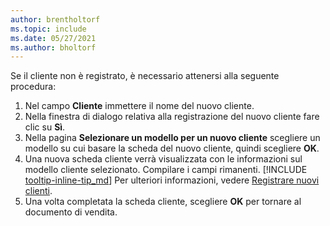 ```yaml
---
author: brentholtorf
ms.topic: include
ms.date: 05/27/2021
ms.author: bholtorf
---
```


Se il cliente non è registrato, è necessario attenersi alla seguente procedura:

1. Nel campo **Cliente** immettere il nome del nuovo cliente.
2. Nella finestra di dialogo relativa alla registrazione del nuovo cliente fare clic su **Sì**.
3. Nella pagina **Selezionare un modello per un nuovo cliente** scegliere un modello su cui basare la scheda del nuovo cliente, quindi scegliere **OK**.
4. Una nuova scheda cliente verrà visualizzata con le informazioni sul modello cliente selezionato. Compilare i campi rimanenti. [!INCLUDE [tooltip-inline-tip_md](tooltip-inline-tip_md.md)] Per ulteriori informazioni, vedere [Registrare nuovi clienti](../sales-how-register-new-customers.md).  
5. Una volta completata la scheda cliente, scegliere **OK** per tornare al documento di vendita.
